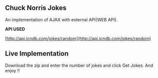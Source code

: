 ## Chuck Norris Jokes

An implementation of AJAX with external API(WEB API).

**API USED**

[http://api.icndb.com/jokes/random](http://api.icndb.com/jokes/random)

## Live Implementation

Download the zip and enter the number of jokes and click Get Jokes. And enjoy !!